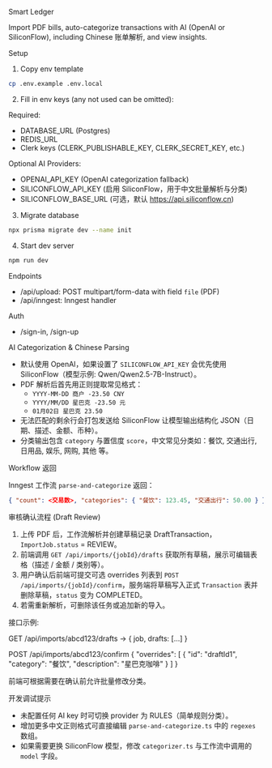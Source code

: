 Smart Ledger

Import PDF bills, auto-categorize transactions with AI (OpenAI or SiliconFlow), including Chinese 账单解析, and view insights.

Setup

1. Copy env template

```bash
cp .env.example .env.local
```

2. Fill in env keys (any not used can be omitted):

Required:

- DATABASE_URL (Postgres)
- REDIS_URL
- Clerk keys (CLERK_PUBLISHABLE_KEY, CLERK_SECRET_KEY, etc.)

Optional AI Providers:

- OPENAI_API_KEY (OpenAI categorization fallback)
- SILICONFLOW_API_KEY (启用 SiliconFlow，用于中文批量解析与分类)
- SILICONFLOW_BASE_URL (可选，默认 https://api.siliconflow.cn)

3. Migrate database

```bash
npx prisma migrate dev --name init
```

4. Start dev server

```bash
npm run dev
```

Endpoints

- /api/upload: POST multipart/form-data with field `file` (PDF)
- /api/inngest: Inngest handler

Auth

- /sign-in, /sign-up

AI Categorization & Chinese Parsing

- 默认使用 OpenAI，如果设置了 `SILICONFLOW_API_KEY` 会优先使用 SiliconFlow（模型示例: Qwen/Qwen2.5-7B-Instruct）。
- PDF 解析后首先用正则提取常见格式：
  - `YYYY-MM-DD 商户 -23.50 CNY`
  - `YYYY/MM/DD 星巴克 -23.50 元`
  - `01月02日 星巴克 23.50`
- 无法匹配的剩余行会打包发送给 SiliconFlow 让模型输出结构化 JSON（日期、描述、金额、币种）。
- 分类输出包含 `category` 与置信度 `score`，中文常见分类如：餐饮, 交通出行, 日用品, 娱乐, 网购, 其他 等。

Workflow 返回

Inngest 工作流 `parse-and-categorize` 返回：

```json
{ "count": <交易数>, "categories": { "餐饮": 123.45, "交通出行": 50.00 } }
```

审核确认流程 (Draft Review)

1. 上传 PDF 后，工作流解析并创建草稿记录 DraftTransaction，`ImportJob.status` = REVIEW。
2. 前端调用 `GET /api/imports/{jobId}/drafts` 获取所有草稿，展示可编辑表格（描述 / 金额 / 类别等）。
3. 用户确认后前端可提交可选 overrides 列表到 `POST /api/imports/{jobId}/confirm`，服务端将草稿写入正式 `Transaction` 表并删除草稿，`status` 变为 COMPLETED。
4. 若需重新解析，可删除该任务或追加新的导入。

接口示例:

GET /api/imports/abcd123/drafts -> { job, drafts: [...] }

POST /api/imports/abcd123/confirm
{
"overrides": [
{ "id": "draftId1", "category": "餐饮", "description": "星巴克咖啡" }
]
}

前端可根据需要在确认前允许批量修改分类。

开发调试提示

- 未配置任何 AI key 时可切换 provider 为 RULES（简单规则分类）。
- 增加更多中文正则格式可直接编辑 `parse-and-categorize.ts` 中的 `regexes` 数组。
- 如果需要更换 SiliconFlow 模型，修改 `categorizer.ts` 与工作流中调用的 `model` 字段。
